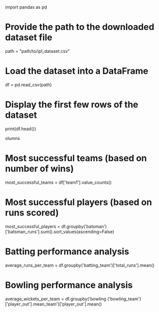 import pandas as pd

# Provide the path to the downloaded dataset file

path = "path/to/ipl_dataset.csv"

# Load the dataset into a DataFrame

df = pd.read_csv(path)

# Display the first few rows of the dataset

print(df.head())



olumns


# Most successful teams (based on number of wins)

most_successful_teams = df['team1'].value_counts()

# Most successful players (based on runs scored)

most_successful_players = df.groupby('batsman')['batsman_runs'].sum().sort_values(ascending=False)

# Batting performance analysis

average_runs_per_team = df.groupby('batting_team')['total_runs'].mean()

# Bowling performance analysis

average_wickets_per_team = df.groupby('bowling ('bowling_team')['player_out'].mean_team')['player_out'].mean()



